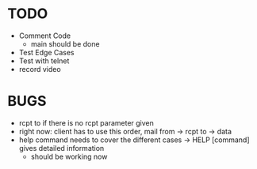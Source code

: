 # TODO
- Comment Code
  - main should be done
- Test Edge Cases
- Test with telnet
- record video

# BUGS
- rcpt to if there is no rcpt parameter given
- right now: client has to use this order, mail from -> rcpt to -> data
- help command needs to cover the different cases -> HELP [command] gives detailed information
    - should be working now